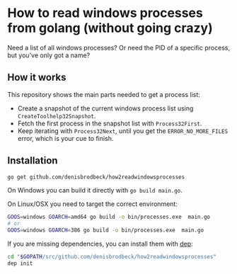 # How to read windows processes from golang (without going crazy)

Need a list of all windows processes? Or need the PID of a specific process, but you've only got a name?

## How it works

This repository shows the main parts needed to get a process list:

* Create a snapshot of the current windows process list using `CreateToolhelp32Snapshot`.
* Fetch the first process in the snapshot list with `Process32First`.
* Keep iterating with `Process32Next`, until you get the `ERROR_NO_MORE_FILES` error, which is your cue to finish.

## Installation

```bash
go get github.com/denisbrodbeck/how2readwindowsprocesses
```

On Windows you can build it directly with `go build main.go`.

On Linux/OSX you need to target the correct environment:

```bash
GOOS=windows GOARCH=amd64 go build -o bin/processes.exe  main.go
# or
GOOS=windows GOARCH=386 go build -o bin/processes.exe  main.go
```

If you are missing dependencies, you can install them with [dep](https://github.com/golang/dep):

```bash
cd "$GOPATH/src/github.com/denisbrodbeck/how2readwindowsprocesses"
dep init
```
